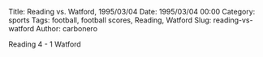 Title: Reading vs. Watford, 1995/03/04
Date: 1995/03/04 00:00
Category: sports
Tags: football, football scores, Reading, Watford
Slug: reading-vs-watford
Author: carbonero


Reading 4 - 1 Watford
